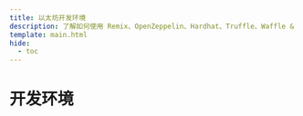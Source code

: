```yaml
---
title: 以太坊开发环境
description: 了解如何使用 Remix、OpenZeppelin、Hardhat、Truffle、Waffle & Mars 等以太坊工具在 Moonbeam 上开发 Solidity 智能合约。
template: main.html
hide:
  - toc
---
```


<h1 class='subsection-title'>开发环境</h1>
<div class='subsection-wrapper'></div>